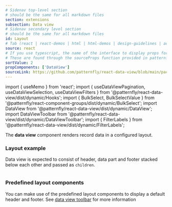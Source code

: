 ```yaml
---
# Sidenav top-level section
# should be the same for all markdown files
section: extensions
subsection: Data view
# Sidenav secondary level section
# should be the same for all markdown files
id: Layout
# Tab (react | react-demos | html | html-demos | design-guidelines | accessibility)
source: react
# If you use typescript, the name of the interface to display props for
# These are found through the sourceProps function provided in patternfly-docs.source.js
sortValue: 2
propComponents: ['DataView']
sourceLink: https://github.com/patternfly/react-data-view/blob/main/packages/module/patternfly-docs/content/extensions/data-view/examples/Layout/Layout.md
---
```

import { useMemo } from 'react';
import { useDataViewPagination, useDataViewSelection, useDataViewFilters } from '@patternfly/react-data-view/dist/dynamic/Hooks';
import { BulkSelect, BulkSelectValue } from '@patternfly/react-component-groups/dist/dynamic/BulkSelect';
import DataView from '@patternfly/react-data-view/dist/dynamic/DataView';
import DataViewToolbar from '@patternfly/react-data-view/dist/dynamic/DataViewToolbar';
import { FilterLabels } from '@patternfly/react-data-view/dist/dynamic/FilterLabels';

The **data view** component renders record data in a configured layout.

### Layout example

Data view is expected to consist of header, data part and footer stacked below each other and passed as `children`.

```js file="./AbstractLayoutExample.tsx"

```

### Predefined layout components

You can make use of the predefined layout components to display a default header and footer. See [data view toolbar](/extensions/data-view/components#dataviewtoolbar) for more information 

```js file="./PredefinedLayoutExample.tsx"

```

